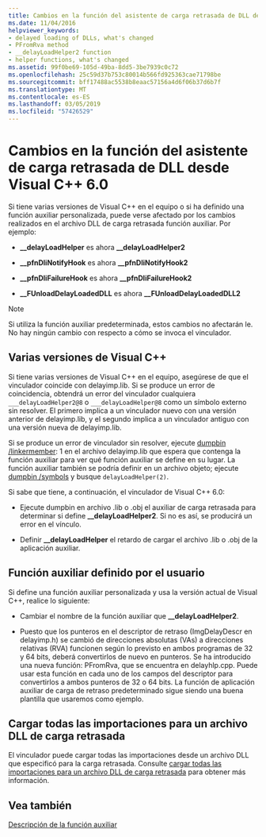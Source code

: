 ```yaml
---
title: Cambios en la función del asistente de carga retrasada de DLL desde Visual C++ 6.0
ms.date: 11/04/2016
helpviewer_keywords:
- delayed loading of DLLs, what's changed
- PFromRva method
- __delayLoadHelper2 function
- helper functions, what's changed
ms.assetid: 99f0be69-105d-49ba-8dd5-3be7939c0c72
ms.openlocfilehash: 25c59d37b753c80014b566fd925363cae71798be
ms.sourcegitcommit: bff17488ac5538b8eaac57156a4d6f06b37d6b7f
ms.translationtype: MT
ms.contentlocale: es-ES
ms.lasthandoff: 03/05/2019
ms.locfileid: "57426529"
---
```

# <a name="changes-in-the-dll-delayed-loading-helper-function-since-visual-c-60"></a>Cambios en la función del asistente de carga retrasada de DLL desde Visual C++ 6.0

Si tiene varias versiones de Visual C++ en el equipo o si ha definido una función auxiliar personalizada, puede verse afectado por los cambios realizados en el archivo DLL de carga retrasada función auxiliar. Por ejemplo:

- **__delayLoadHelper** es ahora **__delayLoadHelper2**

- **__pfnDliNotifyHook** es ahora **__pfnDliNotifyHook2**

- **__pfnDliFailureHook** es ahora **__pfnDliFailureHook2**

- **__FUnloadDelayLoadedDLL** es ahora **__FUnloadDelayLoadedDLL2**

> [!NOTE]
>  Si utiliza la función auxiliar predeterminada, estos cambios no afectarán le. No hay ningún cambio con respecto a cómo se invoca el vinculador.

## <a name="multiple-versions-of-visual-c"></a>Varias versiones de Visual C++

Si tiene varias versiones de Visual C++ en el equipo, asegúrese de que el vinculador coincide con delayimp.lib. Si se produce un error de coincidencia, obtendrá un error del vinculador cualquiera `___delayLoadHelper2@8` o `___delayLoadHelper@8` como un símbolo externo sin resolver. El primero implica a un vinculador nuevo con una versión anterior de delayimp.lib, y el segundo implica a un vinculador antiguo con una versión nueva de delayimp.lib.

Si se produce un error de vinculador sin resolver, ejecute [dumpbin /linkermember](../../build/reference/linkermember.md): 1 en el archivo delayimp.lib que espera que contenga la función auxiliar para ver qué función auxiliar se define en su lugar. La función auxiliar también se podría definir en un archivo objeto; ejecute [dumpbin /symbols](../../build/reference/symbols.md) y busque `delayLoadHelper(2)`.

Si sabe que tiene, a continuación, el vinculador de Visual C++ 6.0:

- Ejecute dumpbin en archivo .lib o .obj el auxiliar de carga retrasada para determinar si define **__delayLoadHelper2**. Si no es así, se producirá un error en el vínculo.

- Definir **__delayLoadHelper** el retardo de cargar el archivo .lib o .obj de la aplicación auxiliar.

## <a name="user-defined-helper-function"></a>Función auxiliar definido por el usuario

Si define una función auxiliar personalizada y usa la versión actual de Visual C++, realice lo siguiente:

- Cambiar el nombre de la función auxiliar que **__delayLoadHelper2**.

- Puesto que los punteros en el descriptor de retraso (ImgDelayDescr en delayimp.h) se cambió de direcciones absolutas (VAs) a direcciones relativas (RVA) funcionen según lo previsto en ambos programas de 32 y 64 bits, deberá convertirlos de nuevo en punteros. Se ha introducido una nueva función: PFromRva, que se encuentra en delayhlp.cpp. Puede usar esta función en cada uno de los campos del descriptor para convertirlos a ambos punteros de 32 o 64 bits. La función de aplicación auxiliar de carga de retraso predeterminado sigue siendo una buena plantilla que usaremos como ejemplo.

## <a name="load-all-imports-for-a-delay-loaded-dll"></a>Cargar todas las importaciones para un archivo DLL de carga retrasada

El vinculador puede cargar todas las importaciones desde un archivo DLL que especificó para la carga retrasada. Consulte [cargar todas las importaciones para un archivo DLL de carga retrasada](../../build/reference/loading-all-imports-for-a-delay-loaded-dll.md) para obtener más información.

## <a name="see-also"></a>Vea también

[Descripción de la función auxiliar](understanding-the-helper-function.md)
